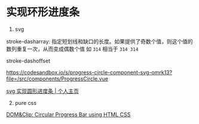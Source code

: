 # 实现环形进度条

1. svg

stroke-dasharray: 指定短划线和缺口的长度。如果提供了奇数个值，则这个值的数列重复一次，从而变成偶数个值
如 `314` 相当于 `314 314`

stroke-dashoffset

https://codesandbox.io/s/progress-circle-component-svg-omrk13?file=/src/components/ProgressCircle.vue

[svg 实现圆形进度条 | 个人主页](https://minjiechang.github.io/css/svgCircle/)

2. pure css

[DOM&Clip: Circular Progress Bar using HTML CSS](https://codepen.io/cyio/pen/WNJGjZy)
